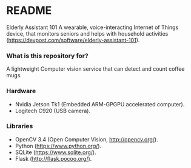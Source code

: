 # README #
Elderly Assistant 101
A wearable, voice-interacting Internet of Things device, that monitors seniors and helps with household activities (https://devpost.com/software/elderly-assistant-101).

### What is this repository for? ###
A lightweight Computer vision service that can detect and count coffee mugs.

### Hardware ###
- Nvidia Jetson Tk1 (Embedded ARM-GPGPU accelerated computer).
- Logitech C920 (USB camera).

### Libraries ###
- OpenCV 3.4 (Open Computer Vision, http://opencv.org/).
- Python (https://www.python.org/).
- SQLite (https://www.sqlite.org/).
- Flask (http://flask.pocoo.org/).
